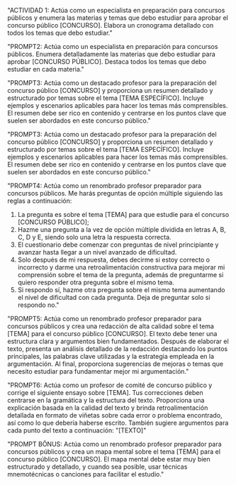 "ACTIVIDAD 1:
Actúa como un especialista en preparación para concursos públicos y enumera las materias y temas que debo estudiar para aprobar el concurso público [CONCURSO]. Elabora un cronograma detallado con todos los temas que debo estudiar."

"PROMPT2:
Actúa como un especialista en preparación para concursos públicos. Enumera detalladamente las materias que debo estudiar para aprobar [CONCURSO PÚBLICO]. Destaca todos los temas que debo estudiar en cada materia."

"PROMPT3:
Actúa como un destacado profesor para la preparación del concurso público [CONCURSO] y proporciona un resumen detallado y estructurado por temas sobre el tema [TEMA ESPECÍFICO]. Incluye ejemplos y escenarios aplicables para hacer los temas más comprensibles. El resumen debe ser rico en contenido y centrarse en los puntos clave que suelen ser abordados en este concurso público."

"PROMPT3:
Actúa como un destacado profesor para la preparación del concurso público [CONCURSO] y proporciona un resumen detallado y estructurado por temas sobre el tema [TEMA ESPECÍFICO]. Incluye ejemplos y escenarios aplicables para hacer los temas más comprensibles. El resumen debe ser rico en contenido y centrarse en los puntos clave que suelen ser abordados en este concurso público."

"PROMPT4:
Actúa como un renombrado profesor preparador para concursos públicos. Me harás preguntas de opción múltiple siguiendo las reglas a continuación:
1) La pregunta es sobre el tema [TEMA] para que estudie para el concurso [CONCURSO PÚBLICO];
2) Hazme una pregunta a la vez de opción múltiple dividida en letras A, B, C, D y E, siendo solo una letra la respuesta correcta.
3) El cuestionario debe comenzar con preguntas de nivel principiante y avanzar hasta llegar a un nivel avanzado de dificultad.
4) Solo después de mi respuesta, debes decirme si estoy correcto o incorrecto y darme una retroalimentación constructiva para mejorar mi comprensión sobre el tema de la pregunta, además de preguntarme si quiero responder otra pregunta sobre el mismo tema.
5) Si respondo sí, hazme otra pregunta sobre el mismo tema aumentando el nivel de dificultad con cada pregunta. Deja de preguntar solo si respondo no."

"PROMPT5:
Actúa como un renombrado profesor preparador para concursos públicos y crea una redacción de alta calidad sobre el tema [TEMA] para el concurso público [CONCURSO]. El texto debe tener una estructura clara y argumentos bien fundamentados. Después de elaborar el texto, presenta un análisis detallado de la redacción destacando los puntos principales, las palabras clave utilizadas y la estrategia empleada en la argumentación. Al final, proporciona sugerencias de mejoras o temas que necesito estudiar para fundamentar mejor mi argumentación."

"PROMPT6:
Actúa como un profesor de comité de concurso público y corrige el siguiente ensayo sobre [TEMA]. Tus correcciones deben centrarse en la gramática y la estructura del texto. Proporciona una explicación basada en la calidad del texto y brinda retroalimentación detallada en formato de viñetas sobre cada error o problema encontrado, así como lo que debería haberse escrito. También sugiere argumentos para cada punto del texto a continuación:
"[TEXTO]"

"PROMPT BÔNUS:
Actúa como un renombrado profesor preparador para concursos públicos y crea un mapa mental sobre el tema [TEMA] para el concurso público [CONCURSO]. El mapa mental debe estar muy bien estructurado y detallado, y cuando sea posible, usar técnicas mnemotécnicas o canciones para facilitar el estudio."



